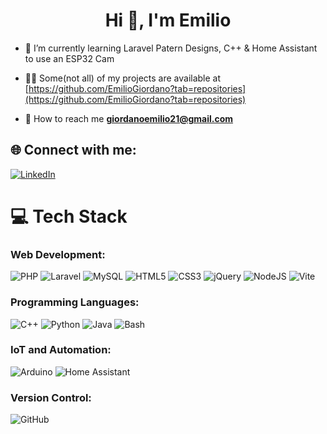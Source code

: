 <h1 align="center">Hi 👋, I'm Emilio</h1>

- 📖 I’m currently learning Laravel Patern Designs, C++ & Home Assistant to use an ESP32 Cam

- 👨‍💻 Some(not all) of my projects are available at [https://github.com/EmilioGiordano?tab=repositories](https://github.com/EmilioGiordano?tab=repositories)

- 💬 How to reach me **giordanoemilio21@gmail.com**

## 🌐 Connect with me: 

[![LinkedIn](https://img.shields.io/badge/LinkedIn-%230077B5.svg?logo=linkedin&logoColor=white)](https://linkedin.com/in/emilio-giordano/) 




# 💻 Tech Stack

### **Web Development:**
![PHP](https://img.shields.io/badge/php-%23777BB4.svg?style=for-the-badge&logo=php&logoColor=white) ![Laravel](https://img.shields.io/badge/laravel-%23FF2D20.svg?style=for-the-badge&logo=laravel&logoColor=white) ![MySQL](https://img.shields.io/badge/mysql-4479A1.svg?style=for-the-badge&logo=mysql&logoColor=white) ![HTML5](https://img.shields.io/badge/html5-%23E34F26.svg?style=for-the-badge&logo=html5&logoColor=white) ![CSS3](https://img.shields.io/badge/css3-%231572B6.svg?style=for-the-badge&logo=css3&logoColor=white) ![jQuery](https://img.shields.io/badge/jquery-%230769AD.svg?style=for-the-badge&logo=jquery&logoColor=white) ![NodeJS](https://img.shields.io/badge/node.js-6DA55F?style=for-the-badge&logo=node.js&logoColor=white) ![Vite](https://img.shields.io/badge/vite-%23646CFF.svg?style=for-the-badge&logo=vite&logoColor=white)

### **Programming Languages:**
![C++](https://img.shields.io/badge/c++-%2300599C.svg?style=for-the-badge&logo=c%2B%2B&logoColor=white) ![Python](https://img.shields.io/badge/python-3670A0?style=for-the-badge&logo=python&logoColor=ffdd54) ![Java](https://img.shields.io/badge/java-%23ED8B00.svg?style=for-the-badge&logo=java&logoColor=white) ![Bash](https://img.shields.io/badge/bash-%23121011.svg?style=for-the-badge&logo=gnu-bash&logoColor=white)

### **IoT and Automation:**
![Arduino](https://img.shields.io/badge/-Arduino-00979D?style=for-the-badge&logo=Arduino&logoColor=white) ![Home Assistant](https://img.shields.io/badge/home%20assistant-%2341BDF5.svg?style=for-the-badge&logo=home-assistant&logoColor=white)

### **Version Control:**
![GitHub](https://img.shields.io/badge/github-%23121011.svg?style=for-the-badge&logo=github&logoColor=white)
